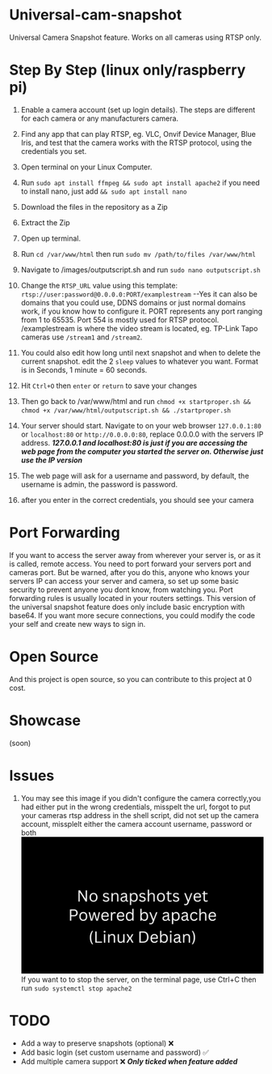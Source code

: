 # Universal-cam-snapshot
Universal Camera Snapshot feature. Works on all cameras using RTSP only.


# Step By Step (linux only/raspberry pi)
1. Enable a camera account (set up login details). The steps are different for each camera or any manufacturers camera.
2. Find any app that can play RTSP, eg. VLC, Onvif Device Manager, Blue Iris, and test that the camera works with the RTSP protocol, using the credentials you set.
3. Open terminal on your Linux Computer. 
4. Run ```sudo apt install ffmpeg && sudo apt install apache2``` if you need to install nano, just add ```&& sudo apt install nano```
5. Download the files in the repository as a Zip
6. Extract the Zip
7. Open up terminal.
8. Run ```cd /var/www/html``` then run ```sudo mv /path/to/files /var/www/html```
9. Navigate to /images/outputscript.sh and run ```sudo nano outputscript.sh```
10. Change the ```RTSP_URL``` value using this template: ```rtsp://user:password@0.0.0.0:PORT/examplestream``` --Yes it can also be domains that you could use, DDNS domains or just normal domains work, if you know how to configure it. PORT represents any port ranging from 1 to 65535. Port 554 is mostly used for RTSP protocol. /examplestream is where the video stream is located, eg. TP-Link Tapo cameras use ```/stream1``` and ```/stream2```.
11. You could also edit how long until next snapshot and when to delete the current snapshot. edit the 2 ```sleep``` values to whatever you want. Format is in Seconds, 1 minute = 60 seconds.
12. Hit ```Ctrl+O``` then ```enter``` or ```return``` to save your changes
13. Then go back to /var/www/html and run ```chmod +x startproper.sh && chmod +x /var/www/html/outputscript.sh && ./startproper.sh```

14. Your server should start. Navigate to on your web browser ```127.0.0.1:80``` or ```localhost:80``` or ```http://0.0.0.0:80```, replace 0.0.0.0 with the servers IP address. ***127.0.0.1 and localhost:80 is just if you are accessing the web page from the computer you started the server on. Otherwise just use the IP version***
15. The web page will ask for a username and password, by default, the username is admin,  the password is password.
16. after you enter in the correct credentials, you should see your camera
# Port Forwarding
If you want to access the server away from wherever your server is, or as it is called, remote access. You need to port forward your servers port and cameras port.
But be warned, after you do this, anyone who knows your servers IP can access your server and camera, so set up some basic security to prevent anyone you dont know, from watching you. 
Port forwarding rules is usually located in your routers settings. This version of the universal snapshot feature does only include basic encryption with base64. If you want more secure connections, you could modify the code your self and create new ways to sign in.
# Open Source
And this project is open source, so you can contribute to this project at 0 cost.

# Showcase
(soon)

# Issues
1. You may see this image if you didn't configure the camera correctly,you had either put in the wrong credentials, misspelt the url, forgot to put your cameras rtsp address in the shell script, did not set up the camera account, missplelt either the camera account username, password or both
![Camera Image](https://raw.githubusercontent.com/ICrashWindows12/Universal-cam-snapshot/refs/heads/main/images/current_status.jpg)
If you want to to stop the server, on the terminal page, use Ctrl+C then run ```sudo systemctl stop apache2```

# TODO
- Add a way to preserve snapshots (optional) ❌
- Add basic login (set custom username and password) ✅
- Add multiple camera support ❌
  ***Only ticked when feature added***
